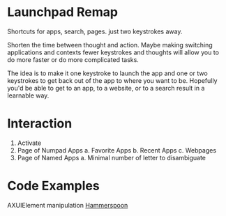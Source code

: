 
# Launchpad Remap

Shortcuts for apps, search, pages. just two keystrokes away.

Shorten the time between thought and action. Maybe making switching applications and contexts 
fewer keystrokes and thoughts will allow you to do more faster or do more complicated tasks. 

The idea is to make it one keystroke to launch the app and one or two keystrokes to get back out
of the app to where you want to be. Hopefully you'd be able to get to an app, to a website, or to
a search result in a learnable way.

# Interaction

1. Activate
2. Page of Numpad Apps
  a. Favorite Apps
  b. Recent Apps
  c. Webpages
3. Page of Named Apps
  a. Minimal number of letter to disambiguate


# Code Examples


AXUIElement manipulation
[Hammerspoon](https://github.com/Hammerspoon/hammerspoon/blob/master/extensions/application/internal.m)



